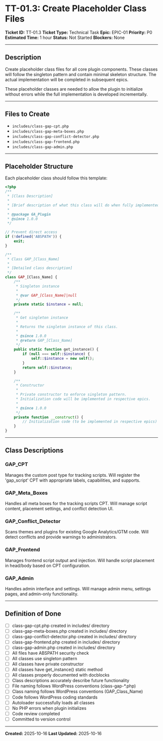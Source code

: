 # TT-01.3: Create Placeholder Class Files

**Ticket ID:** TT-01.3
**Ticket Type:** Technical Task
**Epic:** EPIC-01
**Priority:** P0
**Estimated Time:** 1 hour
**Status:** Not Started
**Blockers:** None

---

## Description

Create placeholder class files for all core plugin components. These classes will follow the singleton pattern and contain minimal skeleton structure. The actual implementation will be completed in subsequent epics.

These placeholder classes are needed to allow the plugin to initialize without errors while the full implementation is developed incrementally.

---

## Files to Create

- `includes/class-gap-cpt.php`
- `includes/class-gap-meta-boxes.php`
- `includes/class-gap-conflict-detector.php`
- `includes/class-gap-frontend.php`
- `includes/class-gap-admin.php`

---

## Placeholder Structure

Each placeholder class should follow this template:

```php
<?php
/**
 * [Class Description]
 *
 * [Brief description of what this class will do when fully implemented]
 *
 * @package GA_Plugin
 * @since 1.0.0
 */

// Prevent direct access
if (!defined('ABSPATH')) {
    exit;
}

/**
 * Class GAP_[Class_Name]
 *
 * [Detailed class description]
 */
class GAP_[Class_Name] {
    /**
     * Singleton instance
     *
     * @var GAP_[Class_Name]|null
     */
    private static $instance = null;

    /**
     * Get singleton instance
     *
     * Returns the singleton instance of this class.
     *
     * @since 1.0.0
     * @return GAP_[Class_Name]
     */
    public static function get_instance() {
        if (null === self::$instance) {
            self::$instance = new self();
        }
        return self::$instance;
    }

    /**
     * Constructor
     *
     * Private constructor to enforce singleton pattern.
     * Initialization code will be implemented in respective epics.
     *
     * @since 1.0.0
     */
    private function __construct() {
        // Initialization code (to be implemented in respective epics)
    }
}
```

---

## Class Descriptions

### GAP_CPT
Manages the custom post type for tracking scripts. Will register the 'gap_script' CPT with appropriate labels, capabilities, and supports.

### GAP_Meta_Boxes
Handles all meta boxes for the tracking scripts CPT. Will manage script content, placement settings, and conflict detection UI.

### GAP_Conflict_Detector
Scans themes and plugins for existing Google Analytics/GTM code. Will detect conflicts and provide warnings to administrators.

### GAP_Frontend
Manages frontend script output and injection. Will handle script placement in head/body based on CPT configuration.

### GAP_Admin
Handles admin interface and settings. Will manage admin menu, settings pages, and admin-only functionality.

---

## Definition of Done

- [ ] class-gap-cpt.php created in includes/ directory
- [ ] class-gap-meta-boxes.php created in includes/ directory
- [ ] class-gap-conflict-detector.php created in includes/ directory
- [ ] class-gap-frontend.php created in includes/ directory
- [ ] class-gap-admin.php created in includes/ directory
- [ ] All files have ABSPATH security check
- [ ] All classes use singleton pattern
- [ ] All classes have private constructor
- [ ] All classes have get_instance() static method
- [ ] All classes properly documented with docblocks
- [ ] Class descriptions accurately describe future functionality
- [ ] File naming follows WordPress conventions (class-gap-*.php)
- [ ] Class naming follows WordPress conventions (GAP_Class_Name)
- [ ] Code follows WordPress coding standards
- [ ] Autoloader successfully loads all classes
- [ ] No PHP errors when plugin initializes
- [ ] Code review completed
- [ ] Committed to version control

---

**Created:** 2025-10-16
**Last Updated:** 2025-10-16
